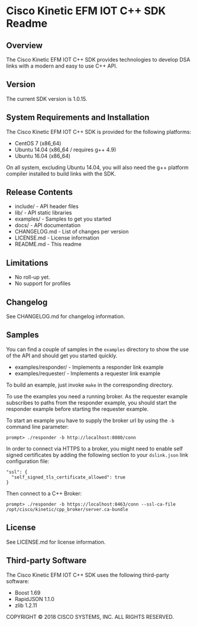 # Cisco Kinetic EFM IOT C++ SDK Readme

## Overview

The Cisco Kinetic EFM IOT C++ SDK provides technologies to develop DSA links with a modern and easy to use C++ API.

## Version

The current SDK version is 1.0.15.

## System Requirements and Installation

The Cisco Kinetic EFM IOT C++ SDK is provided for the following platforms:

* CentOS 7 (x86_64)
* Ubuntu 14.04 (x86_64 / requires g++ 4.9)
* Ubuntu 16.04 (x86_64)

On all system, excluding Ubuntu 14.04, you will also need the g++ platform compiler installed to build links with the SDK.

## Release Contents

* include/ - API header files
* lib/ - API static libraries
* examples/ - Samples to get you started
* docs/ - API documentation
* CHANGELOG.md - List of changes per version
* LICENSE.md - License information
* README.md - This readme

## Limitations

* No roll-up yet.
* No support for profiles

## Changelog

See CHANGELOG.md for changelog information.

## Samples

You can find a couple of samples in the `examples` directory to show the use of the API and should get you started quickly.

* examples/responder/ - Implements a responder link example
* examples/requester/ - Implements a requester link example

To build an example, just invoke `make` in the corresponding directory.

To use the examples you need a running broker. As the requester example subscribes to paths from the responder
example, you should start the responder example before starting the requester example.

To start an example you have to supply the broker url by using the `-b` command line parameter:

    prompt> ./responder -b http://localhost:8080/conn

In order to connect via HTTPS to a broker, you might need to enable self signed certificates by adding the following
section to your `dslink.json` link configuration file:

    "ssl": {
      "self_signed_tls_certificate_allowed": true
    }

Then connect to a C++ Broker:

    prompt> ./responder -b https://localhost:8463/conn --ssl-ca-file /opt/cisco/kinetic/cpp_broker/server.ca-bundle

## License

See LICENSE.md for license information.

## Third-party Software

The Cisco Kinetic EFM IOT C++ SDK uses the following third-party software:

* Boost 1.69
* RapidJSON 1.1.0
* zlib 1.2.11

COPYRIGHT © 2018 CISCO SYSTEMS, INC. ALL RIGHTS RESERVED.

